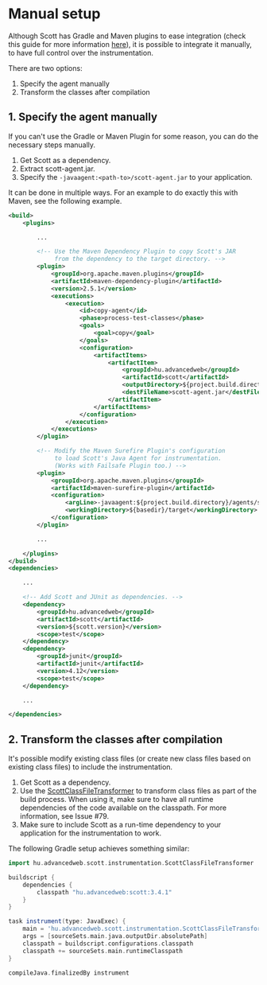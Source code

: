 # Manual setup

Although Scott has Gradle and Maven plugins to ease integration (check this guide for more information [here](https://github.com/dodie/scott)), it is possible to integrate it manually, to have full control over the instrumentation.

There are two options:

1. Specify the agent manually
2. Transform the classes after compilation


## 1. Specify the agent manually

If you can't use the Gradle or Maven Plugin for some reason, you can do the necessary steps manually.

1. Get Scott as a dependency.
2. Extract scott-agent.jar.
3. Specify the ```-javaagent:<path-to>/scott-agent.jar``` to your application.

It can be done in multiple ways. For an example to do exactly this with Maven, see the following example.

```xml
<build>
	<plugins>

		...

		<!-- Use the Maven Dependency Plugin to copy Scott's JAR
		     from the dependency to the target directory. -->
		<plugin>
			<groupId>org.apache.maven.plugins</groupId>
			<artifactId>maven-dependency-plugin</artifactId>
			<version>2.5.1</version>
			<executions>
				<execution>
					<id>copy-agent</id>
					<phase>process-test-classes</phase>
					<goals>
						<goal>copy</goal>
					</goals>
					<configuration>
						<artifactItems>
							<artifactItem>
								<groupId>hu.advancedweb</groupId>
								<artifactId>scott</artifactId>
								<outputDirectory>${project.build.directory}/agents</outputDirectory>
								<destFileName>scott-agent.jar</destFileName>
							</artifactItem>
						</artifactItems>
					</configuration>
				</execution>
			</executions>
		</plugin>

		<!-- Modify the Maven Surefire Plugin's configuration
		     to load Scott's Java Agent for instrumentation.
		     (Works with Failsafe Plugin too.) -->
		<plugin>
			<groupId>org.apache.maven.plugins</groupId>
			<artifactId>maven-surefire-plugin</artifactId>
			<configuration>
				<argLine>-javaagent:${project.build.directory}/agents/scott-agent.jar</argLine>
				<workingDirectory>${basedir}/target</workingDirectory>
			</configuration>
		</plugin>

		...

	</plugins>
</build>
<dependencies>

	...

	<!-- Add Scott and JUnit as dependencies. -->
	<dependency>
		<groupId>hu.advancedweb</groupId>
		<artifactId>scott</artifactId>
		<version>${scott.version}</version>
		<scope>test</scope>
	</dependency>
	<dependency>
		<groupId>junit</groupId>
		<artifactId>junit</artifactId>
		<version>4.12</version>
		<scope>test</scope>
	</dependency>

	...

</dependencies>
```

## 2. Transform the classes after compilation

It's possible modify existing class files (or create new class files based on existing class files) to include the
instrumentation.

1. Get Scott as a dependency.
2. Use the [ScottClassFileTransformer](https://github.com/dodie/scott/blob/master/scott/src/main/java/hu/advancedweb/scott/instrumentation/ScottClassFileTransformer.java) to transform class files as part of the build process. When using it, make sure to have all runtime dependencies of the code available on the classpath. For more information, see Issue #79.
3. Make sure to include Scott as a run-time dependency to your application for the instrumentation to work.

The following Gradle setup achieves something similar:

```groovy
import hu.advancedweb.scott.instrumentation.ScottClassFileTransformer

buildscript {
	dependencies {
		classpath "hu.advancedweb:scott:3.4.1"
	}
}

task instrument(type: JavaExec) {
	main = 'hu.advancedweb.scott.instrumentation.ScottClassFileTransformer'
	args = [sourceSets.main.java.outputDir.absolutePath]
	classpath = buildscript.configurations.classpath
	classpath += sourceSets.main.runtimeClasspath
}

compileJava.finalizedBy instrument
```
